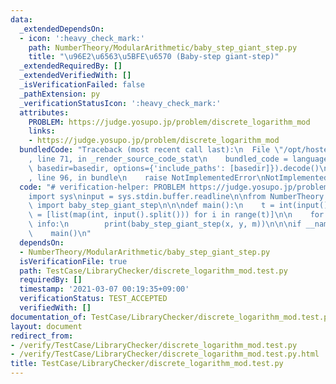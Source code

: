 ```yaml
---
data:
  _extendedDependsOn:
  - icon: ':heavy_check_mark:'
    path: NumberTheory/ModularArithmetic/baby_step_giant_step.py
    title: "\u96E2\u6563\u5BFE\u6570 (Baby-step giant-step)"
  _extendedRequiredBy: []
  _extendedVerifiedWith: []
  _isVerificationFailed: false
  _pathExtension: py
  _verificationStatusIcon: ':heavy_check_mark:'
  attributes:
    PROBLEM: https://judge.yosupo.jp/problem/discrete_logarithm_mod
    links:
    - https://judge.yosupo.jp/problem/discrete_logarithm_mod
  bundledCode: "Traceback (most recent call last):\n  File \"/opt/hostedtoolcache/Python/3.9.5/x64/lib/python3.9/site-packages/onlinejudge_verify/documentation/build.py\"\
    , line 71, in _render_source_code_stat\n    bundled_code = language.bundle(stat.path,\
    \ basedir=basedir, options={'include_paths': [basedir]}).decode()\n  File \"/opt/hostedtoolcache/Python/3.9.5/x64/lib/python3.9/site-packages/onlinejudge_verify/languages/python.py\"\
    , line 96, in bundle\n    raise NotImplementedError\nNotImplementedError\n"
  code: "# verification-helper: PROBLEM https://judge.yosupo.jp/problem/discrete_logarithm_mod\n\
    import sys\ninput = sys.stdin.buffer.readline\n\nfrom NumberTheory.ModularArithmetic.baby_step_giant_step\
    \ import baby_step_giant_step\n\n\ndef main():\n    t = int(input())\n    info\
    \ = [list(map(int, input().split())) for i in range(t)]\n\n    for x, y, m in\
    \ info:\n        print(baby_step_giant_step(x, y, m))\n\n\nif __name__ == '__main__':\n\
    \    main()\n"
  dependsOn:
  - NumberTheory/ModularArithmetic/baby_step_giant_step.py
  isVerificationFile: true
  path: TestCase/LibraryChecker/discrete_logarithm_mod.test.py
  requiredBy: []
  timestamp: '2021-03-07 00:19:35+09:00'
  verificationStatus: TEST_ACCEPTED
  verifiedWith: []
documentation_of: TestCase/LibraryChecker/discrete_logarithm_mod.test.py
layout: document
redirect_from:
- /verify/TestCase/LibraryChecker/discrete_logarithm_mod.test.py
- /verify/TestCase/LibraryChecker/discrete_logarithm_mod.test.py.html
title: TestCase/LibraryChecker/discrete_logarithm_mod.test.py
---
```

